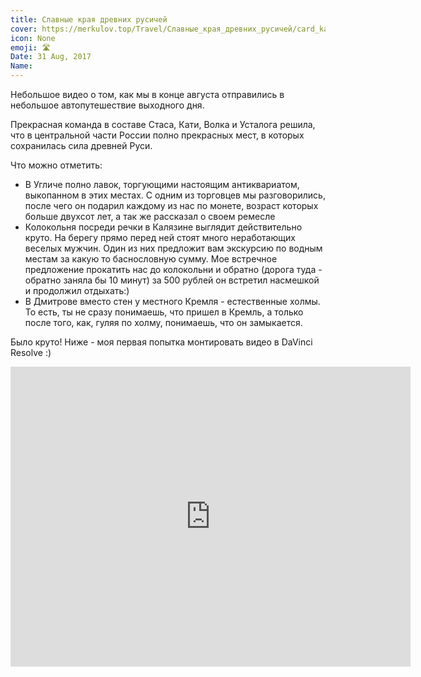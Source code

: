 ```yaml
---
title: Славные края древних русичей
cover: https://merkulov.top/Travel/Славные_края_древних_русичей/card_kalyazin.jpeg
icon: None
emoji: 🛣️
Date: 31 Aug, 2017
Name: 
---
```


Небольшое видео о том, как мы в конце августа отправились в небольшое автопутешествие выходного дня.

Прекрасная команда в составе Стаса, Кати, Волка и Усталога решила, что в центральной части России полно прекрасных мест, в которых сохранилась сила древней Руси.

Что можно отметить:

* В Угличе полно лавок, торгующими настоящим антиквариатом, выкопанном в этих местах. С одним из торговцев мы разговорились, после чего он подарил каждому из нас по монете, возраст которых больше двухсот лет, а так же рассказал о своем ремесле
* Колокольня посреди речки в Калязине выглядит действительно круто. На берегу прямо перед ней стоят много неработающих веселых мужчин. Один из них предложит вам экскурсию по водным местам за какую то баснословную сумму. Мое встречное предложение прокатить нас до колокольни и обратно (дорога туда - обратно заняла бы 10 минут) за 500 рублей он встретил насмешкой и продолжил отдыхать:)
* В Дмитрове вместо стен у местного Кремля - естественные холмы. То есть, ты не сразу понимаешь, что пришел в Кремль, а только после того, как, гуляя по холму, понимаешь, что он замыкается.

Было круто! Ниже - моя первая попытка монтировать видео в DaVinci Resolve :)

<p><div class="res_emb_block">
<iframe width="640" height="480" src="https://www.youtube.com/embed/sjqgm-hDGWw" frameborder="0" allowfullscreen></iframe>
</div></p>
